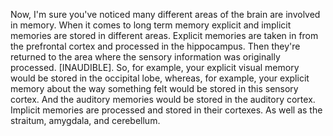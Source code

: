 Now, I'm sure you've noticed many different areas of the brain are involved in
memory. When it comes to long term memory explicit and implicit memories are
stored in different areas. Explicit memories are taken in from the prefrontal
cortex and processed in the hippocampus. Then they're returned to the area
where the sensory information was originally processed. [INAUDIBLE]. So, for
example, your explicit visual memory would be stored in the occipital lobe,
whereas, for example, your explicit memory about the way something felt would
be stored in this sensory cortex. And the auditory memories would be stored in
the auditory cortex. Implicit memories are processed and stored in their
cortexes. As well as the straitum, amygdala, and cerebellum.
